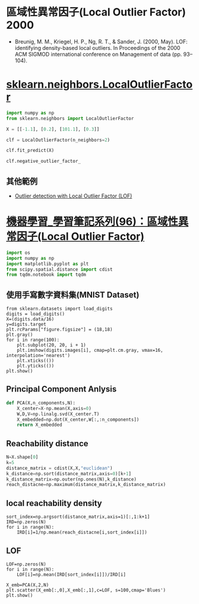 # 區域性異常因子(Local Outlier Factor) 2000
- Breunig, M. M., Kriegel, H. P., Ng, R. T., & Sander, J. (2000, May). LOF: identifying density-based local outliers. In Proceedings of the 2000 ACM SIGMOD international conference on Management of data (pp. 93–104).

# [sklearn.neighbors.LocalOutlierFactor](https://scikit-learn.org/stable/modules/generated/sklearn.neighbors.LocalOutlierFactor.html)
```python
import numpy as np
from sklearn.neighbors import LocalOutlierFactor

X = [[-1.1], [0.2], [101.1], [0.3]]

clf = LocalOutlierFactor(n_neighbors=2)

clf.fit_predict(X)

clf.negative_outlier_factor_
```
## 其他範例
- [Outlier detection with Local Outlier Factor (LOF)](https://scikit-learn.org/stable/auto_examples/neighbors/plot_lof_outlier_detection.html)
# [機器學習_學習筆記系列(96)：區域性異常因子(Local Outlier Factor)](https://tomohiroliu22.medium.com/%E6%A9%9F%E5%99%A8%E5%AD%B8%E7%BF%92-%E5%AD%B8%E7%BF%92%E7%AD%86%E8%A8%98%E7%B3%BB%E5%88%97-96-%E5%8D%80%E5%9F%9F%E6%80%A7%E7%95%B0%E5%B8%B8%E5%9B%A0%E5%AD%90-local-outlier-factor-a141c2450d4a)
```python
import os 
import numpy as np
import matplotlib.pyplot as plt
from scipy.spatial.distance import cdist
from tqdm.notebook import tqdm
```
## 使用手寫數字資料集(MNIST Dataset)
```
from sklearn.datasets import load_digits
digits = load_digits()
X=(digits.data/16)
y=digits.target
plt.rcParams["figure.figsize"] = (18,18)
plt.gray() 
for i in range(100):
    plt.subplot(20, 20, i + 1)
    plt.imshow(digits.images[i], cmap=plt.cm.gray, vmax=16, interpolation='nearest')
    plt.xticks(())
    plt.yticks(())
plt.show() 
```
## Principal Component Anlysis
```python
def PCA(X,n_components,N):
    X_center=X-np.mean(X,axis=0)
    W,D,V=np.linalg.svd(X_center.T)
    X_embedded=np.dot(X_center,W[:,:n_components])
    return X_embedded
```
## Reachability distance
```python
N=X.shape[0]
k=5
distance_matrix = cdist(X,X,"euclidean")
k_distance=np.sort(distance_matrix,axis=0)[k+1]
k_distance_matrix=np.outer(np.ones(N),k_distance)
reach_distacne=np.maximum(distance_matrix,k_distance_matrix)
```
## local reachability density
```
sort_index=np.argsort(distance_matrix,axis=1)[:,1:k+1]
IRD=np.zeros(N)
for i in range(N):
    IRD[i]=1/np.mean(reach_distacne[i,sort_index[i]])
```
## LOF
```
LOF=np.zeros(N)
for i in range(N):
    LOF[i]=np.mean(IRD[sort_index[i]])/IRD[i]
```
```
X_emb=PCA(X,2,N)
plt.scatter(X_emb[:,0],X_emb[:,1],c=LOF, s=100,cmap='Blues')
plt.show()
```
